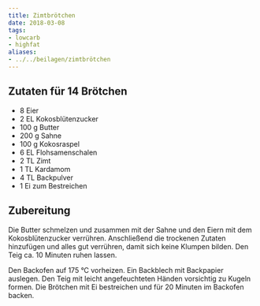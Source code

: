 ```yaml
---
title: Zimtbrötchen
date: 2018-03-08
tags:
- lowcarb
- highfat
aliases:
- ../../beilagen/zimtbrötchen
---
```


## Zutaten für 14 Brötchen
- 8     Eier
- 2 EL  Kokosblütenzucker
- 100 g Butter
- 200 g Sahne
- 100 g Kokosraspel
- 6 EL  Flohsamenschalen
- 2 TL  Zimt
- 1 TL  Kardamom
- 4 TL  Backpulver
- 1     Ei zum Bestreichen

## Zubereitung
Die Butter schmelzen und zusammen mit der Sahne und den Eiern mit dem Kokosblütenzucker verrühren. Anschließend die trockenen Zutaten hinzufügen und alles gut verrühren, damit sich keine Klumpen bilden. Den Teig ca. 10 Minuten ruhen lassen.

Den Backofen auf 175 °C vorheizen. Ein Backblech mit Backpapier auslegen. Den Teig mit leicht angefeuchteten Händen vorsichtig zu Kugeln formen. Die Brötchen mit Ei bestreichen und für 20 Minuten im Backofen backen.
